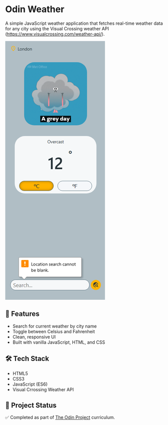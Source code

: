 # Odin Weather

A simple JavaScript weather application that fetches real-time weather data for any city using the Visual Crossing weather API (https://www.visualcrossing.com/weather-api/).

![Screenshot of app](/odinweatherss.png)

## 🔧 Features

- Search for current weather by city name
- Toggle between Celsius and Fahrenheit
- Clean, responsive UI
- Built with vanilla JavaScript, HTML, and CSS

## 🛠 Tech Stack

- HTML5  
- CSS3  
- JavaScript (ES6)  
- Visual Crrossing Weather API

## 📁 Project Status

✅ Completed as part of [The Odin Project](https://www.theodinproject.com/) curriculum.
